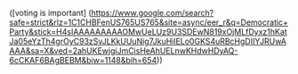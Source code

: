 ([voting is important] (https://www.google.com/search?safe=strict&rlz=1C1CHBFenUS765US765&site=async/eer_r&q=Democratic+Party&stick=H4sIAAAAAAAAAOMwUeLUz9U3SDEwN819xOjMLfDyxz1hKatJa05eYzTh4grOyC93zSvJLKkUUuNig7JkuHilELo0GKS4uRBcHgDIIYJRUwAAAA&sa=X&ved=2ahUKEwjgiJmCisHeAhUELnwKHdwHDyAQ-6cCKAF6BAgBEBM&biw=1148&bih=654))

